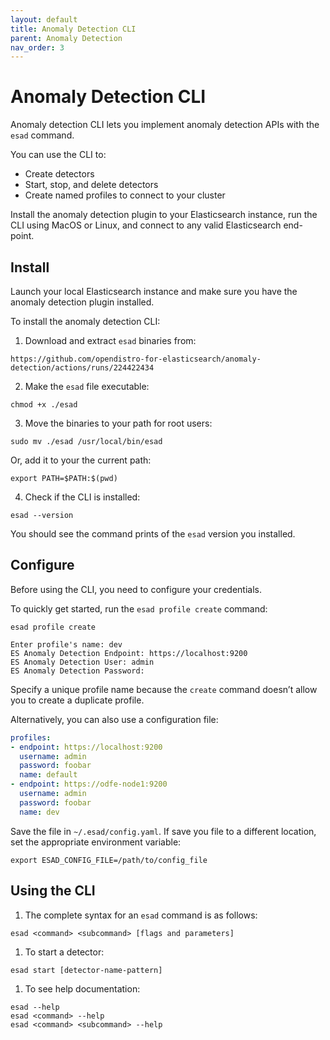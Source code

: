 ```yaml
---
layout: default
title: Anomaly Detection CLI
parent: Anomaly Detection
nav_order: 3
---
```


# Anomaly Detection CLI

Anomaly detection CLI lets you implement anomaly detection APIs with the `esad` command.

You can use the CLI to:

* Create detectors
* Start, stop, and delete detectors
* Create named profiles to connect to your cluster

Install the anomaly detection plugin to your Elasticsearch instance, run the CLI using MacOS or Linux, and connect to any valid Elasticsearch end-point.

## Install

Launch your local Elasticsearch instance and make sure you have the anomaly detection plugin installed.

To install the anomaly detection CLI:

1. Download and extract `esad` binaries from:
```
https://github.com/opendistro-for-elasticsearch/anomaly-detection/actions/runs/224422434
```

2. Make the `esad` file executable:
```
chmod +x ./esad
```

3. Move the binaries to your path for root users:
```
sudo mv ./esad /usr/local/bin/esad
```
Or, add it to your the current path:
```
export PATH=$PATH:$(pwd)
```

4. Check if the CLI is installed:
```
esad --version
```
You should see the command prints of the `esad` version you installed.


## Configure

Before using the CLI, you need to configure your credentials.

To quickly get started, run the `esad profile create` command:
```
esad profile create

Enter profile's name: dev
ES Anomaly Detection Endpoint: https://localhost:9200
ES Anomaly Detection User: admin
ES Anomaly Detection Password:
```

Specify a unique profile name because the `create` command doesn’t allow you to create a duplicate profile.

Alternatively, you can also use a configuration file:
```yaml
profiles:
- endpoint: https://localhost:9200
  username: admin
  password: foobar
  name: default
- endpoint: https://odfe-node1:9200
  username: admin
  password: foobar
  name: dev
```

Save the file in `~/.esad/config.yaml`. If save you file to a different location, set the appropriate environment variable:
```
export ESAD_CONFIG_FILE=/path/to/config_file
```

## Using the CLI

1. The complete syntax for an `esad` command is as follows:
```
esad <command> <subcommand> [flags and parameters]
```

1. To start a detector:
```
esad start [detector-name-pattern]
```

1. To see help documentation:
```
esad --help
esad <command> --help
esad <command> <subcommand> --help
```
